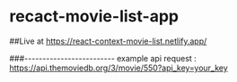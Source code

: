 # recact-movie-list-app

##Live at 
https://react-context-movie-list.netlify.app/


###-------------------------
example api request : https://api.themoviedb.org/3/movie/550?api_key=your_key
